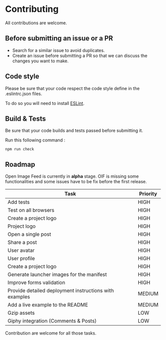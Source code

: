 # Contributing

All contributions are welcome.

## Before submitting an issue or a PR

- Search for a similar issue to avoid duplicates.
- Create an issue before submitting a PR so that we can discuss the changes you want to make.

## Code style

Please be sure that your code respect the code style define in the .eslintrc.json files.

To do so you will need to install [ESLint](http://eslint.org/).

## Build & Tests

Be sure that your code builds and tests passed before submitting it.

Run this following command :

    npm run check

## Roadmap

Open Image Feed is currently in **alpha** stage. OIF is missing some functionalities and some issues have to be fix before the first release.

| Task                                                   | Priority|
| -------------                                          |---------|
| Add tests                                              | HIGH    |
| Test on all browsers                                   | HIGH    |
| Create a project logo                                  | HIGH    |
| Project logo                                           | HIGH    |
| Open a single post                                     | HIGH    |
| Share a post                                           | HIGH    |
| User avatar                                            | HIGH    |
| User profile                                           | HIGH    |
| Create a project logo                                  | HIGH    |
| Generate launcher images for the manifest              | HIGH    |
| Improve forms validation                               | HIGH    |
| Provide detailed deployment instructions with examples | MEDIUM  |
| Add a live example to the README                       | MEDIUM  |
| Gzip assets                                            | LOW     |
| Giphy integration (Comments & Posts)                   | LOW     |

Contribution are welcome for all those tasks.
